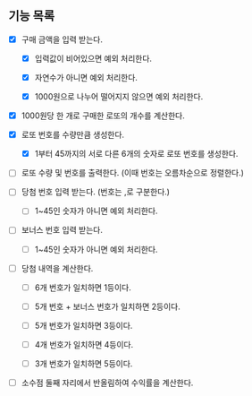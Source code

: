 ## 기능 목록
- [x] 구매 금액을 입력 받는다.
  - [x] 입력값이 비어있으면 예외 처리한다. 
  - [x] 자연수가 아니면 예외 처리한다.
  - [x] 1000원으로 나누어 떨어지지 않으면 예외 처리한다.


- [x] 1000원당 한 개로 구매한 로또의 개수를 계산한다.


- [x] 로또 번호를 수량만큼 생성한다.
  - [x] 1부터 45까지의 서로 다른 6개의 숫자로 로또 번호를 생성한다.


- [ ] 로또 수량 및 번호를 출력한다. (이때 번호는 오름차순으로 정렬한다.)


- [ ] 당첨 번호 입력 받는다. (번호는 ,로 구분한다.)
  - [ ] 1~45인 숫자가 아니면 예외 처리한다.


- [ ] 보너스 번호 입력 받는다.
  - [ ] 1~45인 숫자가 아니면 예외 처리한다.


- [ ] 당첨 내역을 계산한다.
  - [ ] 6개 번호가 일치하면 1등이다.
  - [ ] 5개 번호 + 보너스 번호가 일치하면 2등이다.
  - [ ] 5개 번호가 일치하면 3등이다.
  - [ ] 4개 번호가 일치하면 4등이다.
  - [ ] 3개 번호가 일치하면 5등이다.


- [ ] 소수점 둘째 자리에서 반올림하여 수익률을 계산한다.